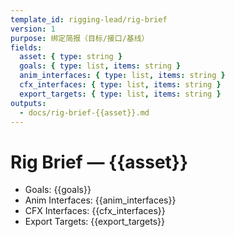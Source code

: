 ```yaml
---
template_id: rigging-lead/rig-brief
version: 1
purpose: 绑定简报（目标/接口/基线）
fields:
  asset: { type: string }
  goals: { type: list, items: string }
  anim_interfaces: { type: list, items: string }
  cfx_interfaces: { type: list, items: string }
  export_targets: { type: list, items: string }
outputs:
  - docs/rig-brief-{{asset}}.md
---
```


# Rig Brief — {{asset}}

- Goals: {{goals}}
- Anim Interfaces: {{anim_interfaces}}
- CFX Interfaces: {{cfx_interfaces}}
- Export Targets: {{export_targets}}
